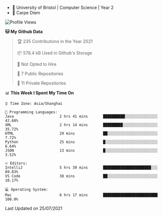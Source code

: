 - :school: University of Bristol | Computer Science | Year 2
- :musical_keyboard: Carpe Diem

<!--START_SECTION:waka-->
![Profile Views](http://img.shields.io/badge/Profile%20Views-1-blue)

**🐱 My Github Data** 

> 🏆 235 Contributions in the Year 2021
 > 
> 📦 578.4 kB Used in Github's Storage 
 > 
> 🚫 Not Opted to Hire
 > 
> 📜 7 Public Repositories 
 > 
> 🔑 11 Private Repositories  
 > 
📊 **This Week I Spent My Time On** 

```text
⌚︎ Time Zone: Asia/Shanghai

💬 Programming Languages: 
Java                     2 hrs 41 mins       ██████████░░░░░░░░░░░░░░░   42.68% 
XML                      2 hrs 14 mins       █████████░░░░░░░░░░░░░░░░   35.72% 
HTML                     29 mins             ██░░░░░░░░░░░░░░░░░░░░░░░   7.72% 
Python                   25 mins             █░░░░░░░░░░░░░░░░░░░░░░░░   6.64% 
JSON                     13 mins             █░░░░░░░░░░░░░░░░░░░░░░░░   3.52%

🔥 Editors: 
IntelliJ                 5 hrs 39 mins       ██████████████████████░░░   89.83% 
VS Code                  38 mins             ██░░░░░░░░░░░░░░░░░░░░░░░   10.17%

💻 Operating System: 
Mac                      6 hrs 17 mins       █████████████████████████   100.0%

```


 Last Updated on 25/07/2021
<!--END_SECTION:waka-->